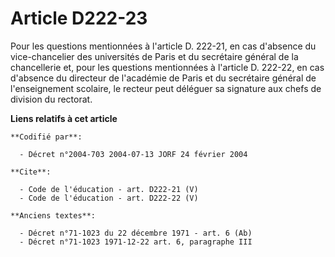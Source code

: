 # Article D222-23

Pour les questions mentionnées à l'article D. 222-21, en cas d'absence du vice-chancelier des universités de Paris et du
secrétaire général de la chancellerie et, pour les questions mentionnées à l'article D. 222-22, en cas d'absence du directeur
de l'académie de Paris et du secrétaire général de l'enseignement scolaire, le recteur peut déléguer sa signature aux chefs
de division du rectorat.

**Liens relatifs à cet article**

	**Codifié par**:

	  - Décret n°2004-703 2004-07-13 JORF 24 février 2004

	**Cite**:

	  - Code de l'éducation - art. D222-21 (V)
	  - Code de l'éducation - art. D222-22 (V)

	**Anciens textes**:

	  - Décret n°71-1023 du 22 décembre 1971 - art. 6 (Ab)
	  - Décret n°71-1023 1971-12-22 art. 6, paragraphe III
